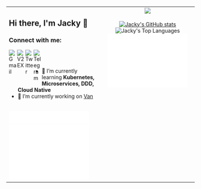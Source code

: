 <!-- GitHub README 两列布局，避免被渲染为代码块 -->

<table>
  <tr>
    <!-- 左侧：个人信息和联系方式 + topics/isocalendar SVG -->
    <td valign="top" width="50%">
      <h2>Hi there, I'm Jacky 👋</h2>
      <h3>Connect with me:</h3>
      <p align="left">
        <a href="mailto:raowenjieszu@gmail.com">
          <img align="left" alt="Gmail" width="22px" src="https://cdn.jsdelivr.net/npm/simple-icons@v7/icons/gmail.svg" />
        </a>
        <a href="https://v2ex.com/member/jackyrwj">
          <img align="left" alt="V2EX" width="22px" src="https://cdn.jsdelivr.net/npm/simple-icons@v7/icons/v2ex.svg" />
        </a>
        <a href="https://twitter.com/jackyrwj">
          <img align="left" alt="Twitter" width="22px" src="https://cdn.jsdelivr.net/npm/simple-icons@v7/icons/twitter.svg" />
        </a>
        <a href="https://t.me/jackyrwj">
          <img align="left" alt="Telegram" width="22px" src="https://cdn.jsdelivr.net/npm/simple-icons@v7/icons/telegram.svg" />
        </a>
      </p>
      <br/><br/>
      <ul>
        <li>🌱 I’m currently learning <b>Kubernetes, Microservices, DDD, Cloud Native</b></li>
        <li>🔭 I’m currently working on <a href="https://github.com/jackyrwj/van">Van</a></li>
      </ul>
      <br/>
      <img src="https://raw.githubusercontent.com/jackyrwj/jackyrwj/master/metrics.plugin.topics.icons.svg" width="90%" />
      <br/>
      <img src="https://raw.githubusercontent.com/jackyrwj/jackyrwj/master/metrics.isocalendar.svg" width="90%" />
    </td>
    <!-- 右侧：统计和 stars SVG -->
    <td valign="top" width="50%">
      <div align="center">
        <img src='https://count.getloli.com/@van?name=van&theme=asoul&padding=7&offset=0&align=top&scale=1&pixelated=1&darkmode=0' width="300px"><br/><br/>
        <a href="https://github.com/jackyrwj/github-readme-stats">
          <img src="https://github-readme-stats.vercel.app/api?username=jackyrwj&show_icons=true&theme=asoul&count_private=true&custom_title=Jacky's%20GitHub%20Stats" alt="Jacky's GitHub stats" width="300px"/>
        </a>
        <br/>
        <img src="https://github-readme-stats.vercel.app/api/top-langs/?username=jackyrwj&layout=compact&theme=asoul" alt="Jacky's Top Languages" width="300px"/>
        <br/>
        <img src="https://raw.githubusercontent.com/jackyrwj/jackyrwj/master/metrics.plugin.stars.svg" width="90%" />
      </div>
    </td>
  </tr>
</table>

